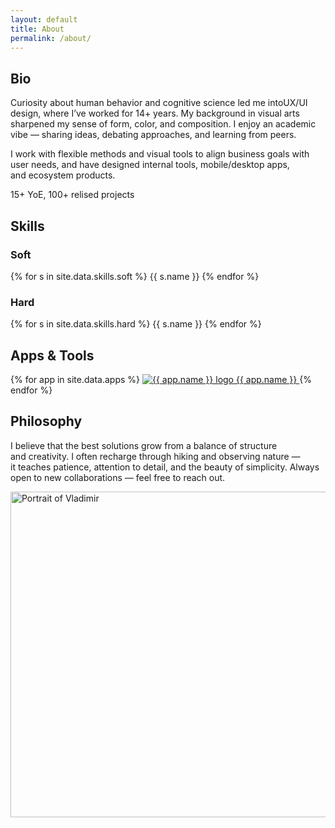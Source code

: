 ```yaml
---
layout: default
title: About
permalink: /about/
---
```


<div class="container">
  <!-- Блок биографии -->
  <section class="bio-section">
   <h2 class="subheading">Bio</h2>
    <div class="bio-columns">
      <!-- Левая колонка: текст -->
      <div class="bio">
        <p>
          Curiosity about human behavior and&nbsp;cognitive science led&nbsp;me&nbsp;intoUX/UI design, where I’ve&nbsp;worked for&nbsp;14+&nbsp;years. 
          My&nbsp;background in&nbsp;visual arts sharpened my&nbsp;sense of&nbsp;form, color, and&nbsp;composition. 
          I&nbsp;enjoy an&nbsp;academic vibe&nbsp;— sharing ideas, debating approaches, and&nbsp;learning from&nbsp;peers.</p>
          <p>I&nbsp;work with&nbsp;flexible methods and&nbsp;visual tools to&nbsp;align business goals with user needs, 
          and&nbsp;have designed internal tools, mobile/desktop apps, and&nbsp;ecosystem products.
        </p>
      </div>
      <!-- Правая колонка: пока пусто -->
      <div class="bio">
        15+ YoE, 100+ relised projects
      </div>
    </div>
  </section>
  <!-- Блок скилов -->
  <section class="skills-section">
    <h2 class="subheading">Skills</h2>
    <div class="skills-columns">
      <!-- Soft column -->
      <div class="skills-col">
        <h3 class="skills-title">Soft</h3>
        <div class="skills skills-grid">
          {% for s in site.data.skills.soft %}
            <span
              class="pill tilt mono tooltip slide-in-left"
              data-tip="{{ s.note | default: '—' }}"
              style="animation-delay: {{ forloop.index0 | times: 80 }}ms"
            >{{ s.name }}</span>
          {% endfor %}
        </div>
      </div>
      <!-- Hard column -->
      <div class="skills-col">
        <h3 class="skills-title">Hard</h3>
        <div class="skills skills-grid">
          {% for s in site.data.skills.hard %}
            <span
              class="pill tilt mono tooltip slide-in-right"
              data-tip="{{ s.note | default: '—' }}"
              style="animation-delay: {{ forloop.index0 | times: 80 }}ms"
            >{{ s.name }}</span>
          {% endfor %}
        </div>
      </div>
    </div>
  </section>
    <!-- блок мой инструментарий -->
<section class="tools-section">
  <h2 class="subheading">Apps & Tools</h2>
  <div class="tools-grid" style="--tools-delay-base: 800ms">
    {% for app in site.data.apps %}
      <a class="tool appear"
         href="{{ app.url }}" target="_blank" rel="noopener"
         aria-label="{{ app.name }}"
         style="--i: {{ forloop.index0 }}">
        <span class="tool-logo-wrap">
          <img
            src="{{ app.logo | relative_url }}"
            alt="{{ app.name }} logo"
            class="tool-logo"
            loading="lazy"
            decoding="async"
            fetchpriority="low">
        </span>
        <span class="tool-name sr-only">{{ app.name }}</span>
      </a>
    {% endfor %}
  </div>
   <div class="intro-divider"></div>
</section>
  <!-- Блок philosophy -->
<section class="philosophy-section">
  <h2 class="subheading">Philosophy</h2>
  <div class="bio-columns">
    <!-- Левая колонка: текст -->
    <div class="bio">
      <p>
        I&nbsp;believe that the&nbsp;best solutions grow from a&nbsp;balance of&nbsp;structure and&nbsp;creativity. I&nbsp;often recharge through hiking and&nbsp;observing nature — it&nbsp;teaches patience, attention to&nbsp;detail, and&nbsp;the&nbsp;beauty of&nbsp;simplicity. Always open to&nbsp;new collaborations&nbsp;— feel free to&nbsp;reach out.
      </p>
    </div>
    <!-- Правая колонка: фото -->
    <div class="bio">
    <img src="{{ site.baseurl }}/ui/photo_tmp.jpg"
     alt="Portrait of Vladimir"
     class="bio-photo"
     width="957" height="521">
    </div>
  </div>
</section>
</div>

<!-- ===== Tooltip logic: один bubble на весь сайт, без зависимостей ===== -->
<script>
(function () {
  const SAFE_PAD = 12;               // отступ от краёв экрана
  const GAP = 8;                     // отступ от элемента
  const bubble = document.createElement('div');
  bubble.id = 'tooltip-bubble';
  document.body.appendChild(bubble);

  let currentEl = null;
  let hideTimer = null;

  function positionBubble(el) {
    if (!el) return;
    const text = el.getAttribute('data-tip');
    if (!text) return;

    // Подготовка к измерению
    bubble.textContent = text;
    bubble.style.display = 'block';
    bubble.classList.remove('show');
    bubble.style.left = '0px';
    bubble.style.top = '0px';

    // Замеры
    const br = bubble.getBoundingClientRect();
    const er = el.getBoundingClientRect();
    const vw = window.innerWidth;
    const vh = window.innerHeight;

    // Центрируем по X и ограничиваем в пределах экрана
    let x = er.left + (er.width / 2) - (br.width / 2);
    if (x < SAFE_PAD) x = SAFE_PAD;
    if (x + br.width > vw - SAFE_PAD) x = vw - SAFE_PAD - br.width;

    // Предпочтительно показываем над элементом, иначе — под элементом
    let y = er.top - GAP - br.height;
    if (y < SAFE_PAD) y = er.bottom + GAP;
    if (y + br.height > vh - SAFE_PAD) y = vh - SAFE_PAD - br.height;

    bubble.style.left = Math.round(x) + 'px';
    bubble.style.top  = Math.round(y) + 'px';

    // Плавное появление
    requestAnimationFrame(() => bubble.classList.add('show'));
  }

  function showTip(el) {
    currentEl = el;
    clearTimeout(hideTimer);
    positionBubble(el);
    window.addEventListener('scroll', onMove, { passive: true });
    window.addEventListener('resize', onMove);
    window.addEventListener('orientationchange', onMove);
  }

  function hideTip() {
    bubble.classList.remove('show');
    clearTimeout(hideTimer);
    hideTimer = setTimeout(() => {
      bubble.style.display = 'none';
      currentEl = null;
      window.removeEventListener('scroll', onMove);
      window.removeEventListener('resize', onMove);
      window.removeEventListener('orientationchange', onMove);
    }, 180); // длительность совпадает с transition
  }

  function onMove() {
    if (currentEl) positionBubble(currentEl);
  }

  // Делегирование событий
  document.addEventListener('mouseenter', (e) => {
    const el = e.target.closest('.tooltip');
    if (el) showTip(el);
  }, true);

  document.addEventListener('mouseleave', (e) => {
    const el = e.target.closest('.tooltip');
    if (el) hideTip();
  }, true);
})();
</script>
<script>
document.addEventListener("DOMContentLoaded", () => {
  const tools = document.querySelectorAll(".tool.appear");

  if ("IntersectionObserver" in window) {
    const observer = new IntersectionObserver((entries, obs) => {
      entries.forEach(entry => {
        if (entry.isIntersecting) {
          entry.target.classList.add("in-view");
          obs.unobserve(entry.target);
        }
      });
    }, { threshold: 0.1 }); // 10% видимости для срабатывания

    tools.forEach(el => observer.observe(el));
  } else {
    // Фолбэк — без анимации, если IntersectionObserver не поддерживается
    tools.forEach(el => el.classList.add("in-view"));
  }
});
</script>

